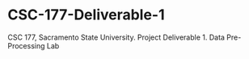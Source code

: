 # CSC-177-Deliverable-1
CSC 177, Sacramento State University. Project Deliverable 1. Data Pre-Processing Lab
